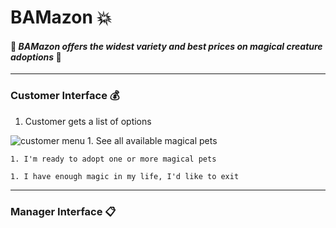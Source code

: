 # BAMazon :boom:
#### :dragon: *BAMazon offers the widest variety and best prices on magical creature adoptions* :dragon:
___
### Customer Interface :moneybag:
1. Customer gets a list of options

![customer menu](https://cloud.githubusercontent.com/assets/21952950/25815888/4977fd20-33f0-11e7-8967-09c2571f0354.png)
    1. See all available magical pets

    1. I'm ready to adopt one or more magical pets

    1. I have enough magic in my life, I'd like to exit


___
### Manager Interface :clipboard:

